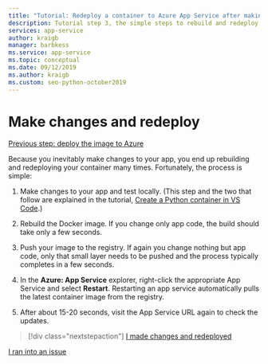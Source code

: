 ```yaml
---
title: "Tutorial: Redeploy a container to Azure App Service after making changes in Visual Studio Code"
description: Tutorial step 3, the simple steps to rebuild and redeploy a container image.
services: app-service
author: kraigb
manager: barbkess
ms.service: app-service
ms.topic: conceptual
ms.date: 09/12/2019
ms.author: kraigb
ms.custom: seo-python-october2019
---
```


# Make changes and redeploy

[Previous step: deploy the image to Azure](tutorial-deploy-containers-02.md)

Because you inevitably make changes to your app, you end up rebuilding and redeploying your container many times. Fortunately, the process is simple:

1. Make changes to your app and test locally. (This step and the two that follow are explained in the tutorial, [Create a Python container in VS Code](https://code.visualstudio.com/docs/python/tutorial-create-container).)

1. Rebuild the Docker image. If you change only app code, the build should take only a few seconds.

1. Push your image to the registry. If again you change nothing but app code, only that small layer needs to be pushed and the process typically completes in a few seconds.

1. In the **Azure: App Service** explorer, right-click the appropriate App Service and select **Restart**. Restarting an app service automatically pulls the latest container image from the registry.

1. After about 15-20 seconds, visit the App Service URL again to check the updates.

> [!div class="nextstepaction"]
> [I made changes and redeployed](tutorial-deploy-containers-04.md)

[I ran into an issue](https://www.research.net/r/PWZWZ52?tutorial=vscode-appservice-containers&step=03-make-changes-redeploy)

